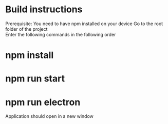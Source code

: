 # Build instructions
Prerequisite: You need to have npm installed on your device
Go to the root folder of the project  
Enter the following commands in the following order  
# npm install
# npm run start
# npm run electron
Application should open in a new window

